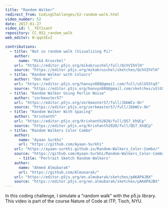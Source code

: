 ```yaml
---
title: "Random Walker"
redirect_from: CodingChallenges/52-random-walk.html
video_number: 52
date: 2017-01-27
video_id: l__fEY1xanY
repository: CC_052_random_walk
web_editor: N-qqe1ExZ

contributions:
  - title: "Not so random walk (Visualizing Pi)"
    author:
      name: "Miká Kruschel"
    url: "https://editor.p5js.org/mikakruschel/full/QchVIhVlH"
    source: "https://editor.p5js.org/mikakruschel/sketches/QchVIhVlH"
  - title: "Random Walker with Colours"
    author: "Oon Han"
    url: "https://editor.p5js.org/hanxyn888@gmail.com/full/uSlG5StqX"
    source: "https://editor.p5js.org/hanxyn888@gmail.com/sketches/uSlG5StqX"
  - title: "Random Walker Using Perlin Noise"
    author: "zorkmaster57"
    url: "https://editor.p5js.org/zorkmaster57/full/JbbWCv-0n"
    source: "https://editor.p5js.org/zorkmaster57/full/JbbWCv-0n"
  - title: "Random Walker With Spacing"
    author: "Krishanth"
    url: "https://editor.p5js.org/Krishanth2020/full/Q57_khQCp"
    source: "https://editor.p5js.org/Krishanth2020/full/Q57_khQCp"
  - title: "Random Walkers Color Combo"
    author:
      name: "Ayaan Surkhi"
      url: "https://github.com/Ayaan-Surkhi"
    url: "https://ayaan-surkhi.github.io/Random-Walkers_Color-Combo/"
    source: "https://github.com/Ayaan-Surkhi/Random-Walkers_Color-Combo"
      - title: "Portrait Sketch Random Walkers"
    author:
      name: "Ahmed Almubarak"
      url: "https://github.com/Almunarak/"
    url: "https://editor.p5js.org/en.almubarak/sketches/pAKAPAJBX"
    source: "https://editor.p5js.org/en.almubarak/sketches/pAKAPAJBX"
---
```


In this coding challenge, I simulate a "random walk" with the p5.js library. This video is part of the course Nature of Code at ITP, Tisch, NYU.
